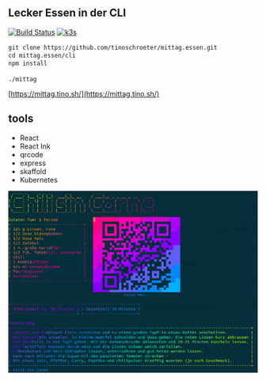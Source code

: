 ## Lecker Essen in der CLI

[![Build Status](https://jenkins.tino.sh/buildStatus/icon?job=mittag.essen%2Fmain)](https://jenkins.tino.sh/job/mittag.essen/job/main/)
[![k3s](https://img.shields.io/badge/run%20on%20-Raspberry%20Pi-red)](https://github.com/tinoschroeter/k8s.homelab)

```
git clone https://github.com/tinoschroeter/mittag.essen.git
cd mittag.essen/cli
npm install

./mittag
```

[https://mittag.tino.sh/](https://mittag.tino.sh/)

## tools

* React
* React Ink
* qrcode
* express
* skaffold
* Kubernetes

<p align="right">
    <img src="https://raw.githubusercontent.com/tinoschroeter/mittag.essen/master/server/www/preview.png">
</p>
